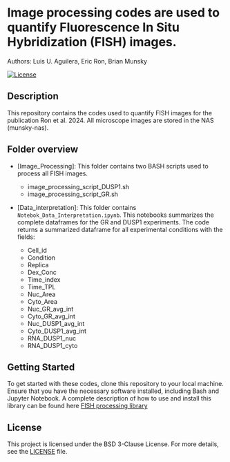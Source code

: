 # Image processing codes are used to quantify ​Fluorescence In Situ Hybridization (FISH) images.
Authors: Luis U. Aguilera, Eric Ron, Brian Munsky

[![License](https://img.shields.io/badge/License-BSD_3--Clause-blue.svg)](https://opensource.org/licenses/BSD-3-Clause)

## Description

This repository contains the codes used to quantify FISH images for the publication Ron et al. 2024. All microscope images are stored in the NAS (munsky-nas).  

## Folder overview

* [Image_Processing]: This folder contains two BASH scripts used to process all FISH images. 
  * image_processing_script_DUSP1.sh
  *  image_processing_script_GR.sh
  
* [Data_interpretation]: This folder contains ```Notebok_Data_Interpretation.ipynb```. This notebooks summarizes the complete dataframes for the GR and DUSP1 experiments. The code returns a summarized dataframe for all experimental conditions with the fields:
  *  Cell_id
  *  Condition 
  *  Replica 
  *  Dex_Conc 
  *  Time_index 
  *  Time_TPL 
  *  Nuc_Area 
  *  Cyto_Area 
  *  Nuc_GR_avg_int 
  *  Cyto_GR_avg_int
  *  Nuc_DUSP1_avg_int 
  *  Cyto_DUSP1_avg_int 
  *  RNA_DUSP1_nuc 
  *  RNA_DUSP1_cyto 

## Getting Started

To get started with these codes, clone this repository to your local machine. Ensure that you have the necessary software installed, including Bash and Jupyter Notebook. A complete description of how to use and install this library can be found here [FISH processing library](https://github.com/MunskyGroup/FISH_Processing)

## License

This project is licensed under the BSD 3-Clause License. For more details, see the [LICENSE](https://opensource.org/licenses/BSD-3-Clause) file.